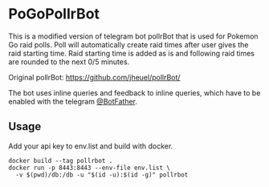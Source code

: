 # PoGoPollrBot
This is a modified version of telegram bot pollrBot that is used for Pokemon Go
raid polls. Poll will automatically create raid times after user gives the raid
starting time. Raid starting time is added as is and following raid times are
rounded to the next 0/5 minutes.

Original pollrBot:
https://github.com/jheuel/pollrBot/

The bot uses inline queries and feedback to inline queries, which have to be
enabled with the telegram [@BotFather](https://telegram.me/BotFather).

## Usage

Add your api key to env.list and build with docker.

```
docker build --tag pollrbot .
docker run -p 8443:8443 --env-file env.list \
  -v $(pwd)/db:/db -u "$(id -u):$(id -g)" pollrbot
```
